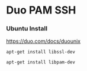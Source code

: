 # Duo PAM SSH 

### Ubuntu Install

https://duo.com/docs/duounix

```apt-get install libssl-dev```

```apt-get install libpam-dev```
